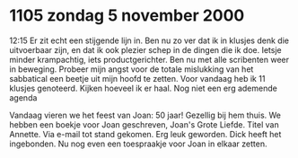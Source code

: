 # 1105 zondag 5 november 2000
12:15	Er zit echt een stijgende lijn in. Ben nu zo ver dat ik in klusjes denk die uitvoerbaar zijn, en dat ik ook plezier schep in de dingen die ik doe. Ietsje minder krampachtig, iets productgerichter. Ben nu met alle scribenten weer in beweging. Probeer mijn angst voor de totale mislukking van het sabbatical een beetje uit mijn hoofd te zetten. Voor vandaag heb ik 11 klusjes genoteerd. Kijken hoeveel ik er haal. Nog niet een erg ademende agenda

Vandaag vieren we het feest van Joan: 50 jaar! Gezellig bij hem thuis. We hebben een boekje voor Joan geschreven, Joan's Grote Liefde. Titel van Annette. Via e-mail tot stand gekomen. Erg leuk geworden. Dick heeft het ingebonden. Nu nog even een toespraakje voor Joan in elkaar zetten. 
